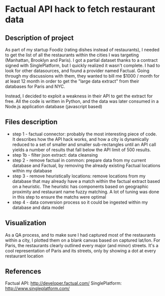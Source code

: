 # Factual API hack to fetch restaurant data

## Description of project

As part of my startup Foodiz (rating dishes instead of restaurants), I needed to get the list of all the restaurants within the cities I was targeting (Manhattan, Brooklyn and Paris). I got a partial dataset thanks to a contract signed with SinglePlatform, but I quickly realized it wasn't complete. I had to look for other datasources, and found a provider named Factual. Going through my discussions with them, they wanted to bill me $1000 / month for at least 12 month in order to get the "large data extract" from their databases for Paris and NYC. 

Instead, I decided to exploit a weakness in their API to get the extract for free. All the code is written in Python, and the data was later consumed in a Node.js application database (javascript based)

## Files description
- step 1 - factual connector: probably the most interesting piece of code. It describes how the API hack works, and how a city is dynamically reduced to a set of smaller and smaller sub-rectangles until an API call yields a number of results that fall below the API limit of 500 results. 
- step 1b - filter json extract: data cleansing
- step 2 - remove factual in common: prepare data from my current database and Factual, by removing the already existing Factual locations within my database
- step 3 - remove heuristically locations: remove locations from my database that may already have a match within the factual extract based on a heuristic. The heuristic has components based on geographic proximity and restaurant name fuzzy matching. A lot of tuning was done in this step to ensure the matchs were optimal
- step 4 - data conversion process so it could be ingested within my database and data model

## Visualization
As a QA process, and to make sure I had captured most of the restaurants within a city, I plotted them on a blank canvas based on captured lat/lon. For Paris, the restaurants clearly outlined every major (and minor) streets. It's a cool representation of Paris and its streets, only by showing a dot at every restaurant location

## References

Factual API: http://developer.factual.com/
SinglePlatform: http://www.singleplatform.com/




